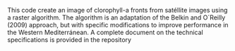 
This code create an image of clorophyll-a fronts from satéllite images using a raster algorithm. The algorithm is an adaptation 
of the Belkin and O´Reilly (2009) approach, but with specific modifications to improve performance in the Western Mediterránean.
A complete document on the technical specifications is provided in the repository
